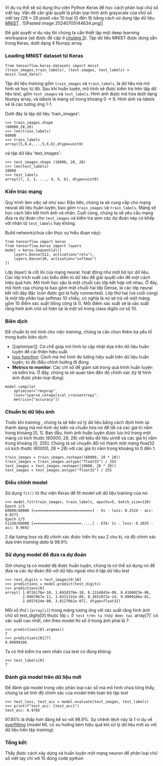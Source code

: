 Ví dụ cụ thể sẽ sử dụng thư viện Python Keras để học cách phân loại chữ số viết tay. Vấn đề cần giải quyết là phân loại hình ảnh grayscale của chữ số viết tay (28 × 28 pixel) vào 10 loại (0 đến 9) bằng cách sử dụng tập dữ liệu [MNIST](https://vi.wikipedia.org/wiki/C%C6%A1_s%E1%BB%9F_d%E1%BB%AF_li%E1%BB%87u_MNIST) . 
![[Pasted image 20240705144634.png]]

Để giải quyết ví dụ này thì chúng ta cần thiết lập một deep learning workspace (sẽ được đề cập ở [chương 3]()). Tập dữ liệu MNIST được dựng sẵn trong Keras, dưới dạng 4 Numpy array.

### Loading MNIST dataset từ Keras 
```
from tensorflow.keras.datasets import mnist
(train_images,train_labels), (test-images, test_labels) = mnist.load_data()
```

Tập dữ liệu _training_ gồm `train_images` và `train_labels`, là dữ liệu mà mô hình sẽ học từ đó. Sau khi huấn luyện, mô hình sẽ được kiểm tra trên tập dữ liệu _test_, gồm `test_images` và `test_labels`.
Hình ảnh được mã hóa dưới dạng Numpy array, và _labels_ là mảng số trong khoảng 0 -> 9. Hình ảnh và _labels_ sẽ là các tương ứng 1-1.

Dưới đây là tập dữ liệu 'train_images':
```
>>> train_images.shape
(60000,28,28)
>>> len(train_labels)
60000
>>> train_labels
array([5,0,4,...,5,6,8],dtype=unit8)
```

và tập dữ liệu 'test_images':
```
>>> test_images.shape (10000, 28, 28) 
>>> len(test_labels) 
10000 
>>> test_labels 
array([7, 2, 1, ..., 4, 5, 6], dtype=uint8)
```

### Kiến trúc mạng 
Quy trình làm việc sẽ như sau: Đầu tiên, chúng ta sẽ cung cấp cho mạng neural dữ liệu huấn luyện, bao gồm `train_images` và `train_labels`. Mạng sẽ học cách liên kết hình ảnh và nhãn. Cuối cùng, chúng ta sẽ yêu cầu mạng đưa ra dự đoán cho `test_images` và kiểm tra xem các dự đoán này có khớp với nhãn từ `test_labels` hay không.

Build network(chưa cần thực sự hiểu đoạn này):
```
from tensorflow import keras 
from tensorflow.keras import layers 
model = keras.Sequential([ 
	layers.Dense(512, activation="relu"), 
	layers.Dense(10, activation="softmax") 
])
```

Lớp (layer) là cốt lõi của mạng neural, hoạt động như một bộ lọc dữ liệu. Các lớp trích xuất các biểu diễn từ dữ liệu để giải quyết vấn đề một cách hiệu quả hơn. Mô hình học sâu là một chuỗi các lớp kết hợp với nhau.
Ở đây, mô hình của chúng ta bao gồm một chuỗi hai lớp Dense, là các lớp neural kết nối dày đặc (còn được gọi là fully connected). Lớp thứ hai (và cuối cùng) là một lớp phân loại softmax 10 chiều, có nghĩa là nó sẽ trả về  một mảng gồm 10 điểm xác suất (tổng cộng là 1). Mỗi điểm xác suất sẽ là xác suất rằng hình ảnh chữ số hiện tại là một số trong class digits cơ số 10.
### Biên dịch
Để chuẩn bị mô hình cho việc _training_, chúng ta cần chọn thêm ba yếu tố trong bước biên dịch:
- [[optimizer]]: Cơ chế giúp mô hình tự cập nhật dựa trên dữ liệu huấn luyện để cải thiện hiệu suất.
- [loss function](obsidian://open?vault=deep%20learning&file=1.%20What%20is%20deep%20learning%2FCh%C3%BA%20th%C3%ADch%2Floss%20function): Cách mà mô hình đo lường hiệu suất trên dữ liệu huấn luyện, từ đó điều chỉnh hướng đi đúng.
- **Metrics to monitor**: Các chỉ số để giám sát trong quá trình huấn luyện và kiểm tra. Ở đây, chúng ta sẽ quan tâm đến độ chính xác (tỷ lệ hình ảnh được phân loại đúng).

```
model.compile(
	optimizer="rmsprop", 
	loss="sparse_categorical_crossentropy", 
	metrics=["accuracy"])
```

### Chuẩn bị dữ liệu ảnh
Trước khi _training_ , chúng ta sẽ tiền xử lý dữ liệu bằng cách định hình lại thành dạng mà mô hình dự kiến và chuẩn hóa nó để tất cả các giá trị nằm trong khoảng [0, 1]. Ban đầu, hình ảnh huấn luyện được lưu trữ trong một mảng có kích thước (60000, 28, 28) với kiểu dữ liệu uint8 và các giá trị nằm trong khoảng [0, 255]. Chúng ta sẽ chuyển đổi nó thành một mảng float32 có kích thước (60000, 28 * 28) với các giá trị nằm trong khoảng từ 0 đến 1.

```
train_images = train_images.reshape((60000, 28 * 28)) 
train_images = train_images.astype("float32") / 255 
test_images = test_images.reshape((10000, 28 * 28)) 
test_images = test_images.astype("float32") / 255
```

### Điều chỉnh model
Sử dụng `fit()` từ thư viện Keras để fit model với dữ liệu training của nó:

```
>>> model.fit(train_images, train_labels, epochs=5, batch_size=128) 
Epoch 1/5 
60000/60000 [===========================] - 5s - loss: 0.2524 - acc: 0.9273 
Epoch 2/5 
51328/60000 [=====================>.....] - ETA: 1s - loss: 0.1035 - acc: 0.9692
```

2 đại lượng loss và độ chính xác được hiển thị sau 2 chu kì, và độ chính xác dựa trên _training data_ là 98.9%

### Sử dụng model để đưa ra dự đoán
Giờ chúng ta có model đã được huấn luyện, chúng ta có thể sử dụng nó để đưa ra các dự đoán đối với dữ liệu ngoài như ở tập dữ liệu _test_

```
>>> test_digits = test_images[0:10] 
>>> predictions = model.predict(test_digits) 
>>> predictions[0] 
array([ 1.0726176e-10, 1.6918376e-10, 6.1314843e-08, 8.4106023e-06, 
		2.9967067e-11, 3.0331331e-09, 8.3651971e-14, 9.9999106e-01, 
		2.6657624e-08, 3.8127661e-07], dtype=float32)
```

Mỗi số thứ i (`array[i]`) trong mảng tương ứng với xác suất rằng hình ảnh chữ số test_digits[0] thuộc lớp `i
Ở test trên ta thấy được tại `array[7]` có xác suất cao nhất, nên theo model thì số ở trong ảnh phải là 7:

```
>>> predictions[0].argmax()
7
>>> predictions[0][7]
0.99999106
```

Ta có thể kiểm tra xem nhãn của test có đúng không:
```
>>> test_labels[0]
7
```

### Đánh giá model trên dữ liệu mới
Để đánh giá model trong việc phân loại các số mà mô hình chưa từng thấy, chúng ta sẽ tính độ chính xác của model trên toàn bộ tập _test_
```
>>> test_loss, test_acc = model.evaluate(test_images, test_labels) 
>>> print(f"test_acc: {test_acc}") 
test_acc: 0.9785
```

97.85% là thấp hơn đáng kể so với 98.9%. Sự chênh lệch này là 1 ví dụ về [overfitting]() (model ML có xu hướng kém hiệu quả khi xử lý dữ liệu mới so với dữ liệu trên tệp _training_)

### Tổng kết: 
Thấy được cách xây dựng và huấn luyện một mạng neuron để phân loại chữ số viết tay chỉ với 15 dòng code python